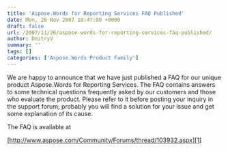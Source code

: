 ```yaml
---
title: 'Aspose.Words for Reporting Services FAQ Published'
date: Mon, 26 Nov 2007 18:47:00 +0000
draft: false
url: /2007/11/26/aspose-words-for-reporting-services-faq-published/
author: DmitryV
summary: ''
tags: []
categories: ['Aspose.Words Product Family']
---
```


We are happy to announce that we have just published a FAQ for our unique product Aspose.Words for Reporting Services. The FAQ contains answers to some technical questions frequently asked by our customers and those who evaluate the product. Please refer to it before posting your inquiry in the support forum; probably you will find a solution for your issue and get some explanation of its cause.

The FAQ is available at

[http://www.aspose.com/Community/Forums/thread/103932.aspx][1]




[1]: http://www.aspose.com/Community/Forums/thread/103932.aspx




